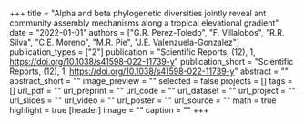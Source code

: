 +++
title = "Alpha and beta phylogenetic diversities jointly reveal ant community assembly mechanisms along a tropical elevational gradient"
date = "2022-01-01"
authors = ["G.R. Perez-Toledo", "F. Villalobos", "R.R. Silva", "C.E. Moreno", "M.R. Pie", "J.E. Valenzuela-Gonzalez"]
publication_types = ["2"]
publication = "Scientific Reports, (12), 1, https://doi.org/10.1038/s41598-022-11739-y"
publication_short = "Scientific Reports, (12), 1, https://doi.org/10.1038/s41598-022-11739-y"
abstract = ""
abstract_short = ""
image_preview = ""
selected = false
projects = []
tags = []
url_pdf = ""
url_preprint = ""
url_code = ""
url_dataset = ""
url_project = ""
url_slides = ""
url_video = ""
url_poster = ""
url_source = ""
math = true
highlight = true
[header]
image = ""
caption = ""
+++
